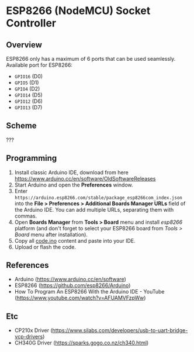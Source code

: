 # ESP8266 (NodeMCU) Socket Controller

## Overview

ESP8266 only has a maximum of 6 ports that can be used seamlessly.
Available port for ESP8266:
- `GPIO16` (D0)
- `GPIO5` (D1)
- `GPIO4` (D2)
- `GPIO14` (D5)
- `GPIO12` (D6)
- `GPIO13` (D7)

## Scheme

???

## Programming

1. Install classic Arduino IDE, download from here https://www.arduino.cc/en/software/OldSoftwareReleases
2. Start Arduino and open the **Preferences** window.
3. Enter `https://arduino.esp8266.com/stable/package_esp8266com_index.json` into the **File > Preferences > Additional Boards Manager URLs** field of the Arduino IDE. You can add multiple URLs, separating them with commas.
4. Open **Boards Manager** from **Tools > Board** menu and install _esp8266_ platform (and don't forget to select your ESP8266 board from _Tools > Board_ menu after installation).
5. Copy all [code.ino](code.ino) content and paste into your IDE.
6. Upload or flash the code.

## References

- Arduino (https://www.arduino.cc/en/software)
- ESP8266 (https://github.com/esp8266/Arduino)
- How To Program An ESP8266 With the Arduino IDE - YouTube (https://www.youtube.com/watch?v=AFUAMVFzpWw)

## Etc

- CP210x Driver (https://www.silabs.com/developers/usb-to-uart-bridge-vcp-drivers)
- CH340G Driver (https://sparks.gogo.co.nz/ch340.html)